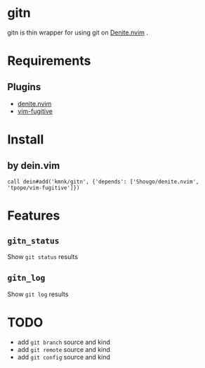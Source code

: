 # gitn
gitn is thin wrapper for using git on [Denite.nvim][denite] .

# Requirements
## Plugins
- [denite.nvim][denite]
- [vim-fugitive][fugitive]

# Install
## by dein.vim
```vim
call dein#add('kmnk/gitn', {'depends': ['Shougo/denite.nvim', 'tpope/vim-fugitive']})
```

# Features
## `gitn_status`
Show `git status` results

## `gitn_log`
Show `git log` results

# TODO
- add `git branch` source and kind
- add `git remote` source and kind
- add `git config` source and kind

[denite]:https://github.com/Shougo/denite.nvim
[dein]:https://github.com/Shougo/dein.vim
[fugitive]:https://github.com/tpope/vim-fugitive
